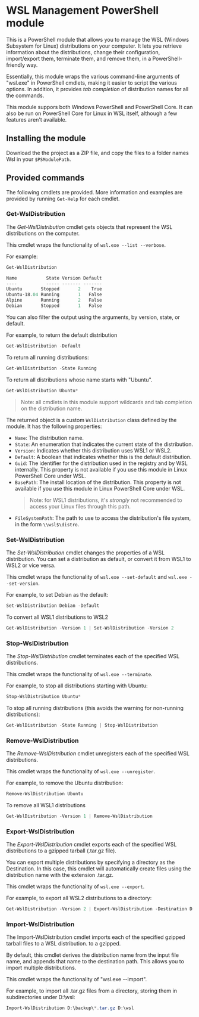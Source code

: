 # WSL Management PowerShell module

This is a PowerShell module that allows you to manage the WSL (Windows Subsystem for Linux)
distributions on your computer. It lets you retrieve information about the distributions,
change their configuration, import/export them, terminate them, and remove them, in a
PowerShell-friendly way.

Essentially, this module wraps the various command-line arguments of "wsl.exe" in PowerShell cmdlets,
making it easier to script the various options. In addition, it provides _tab completion_ of
distribution names for all the commands.

This module suppors both Windows PowerShell and PowerShell Core. It can also be run on PowerShell
Core for Linux in WSL itself, although a few features aren't available.

## Installing the module

Download the the project as a ZIP file, and copy the files to a folder names Wsl in your `$PSModulePath`.

## Provided commands

The following cmdlets are provided. More information and examples are provided by running `Get-Help`
for each cmdlet.

### Get-WslDistribution

The *Get-WslDistribution* cmdlet gets objects that represent the WSL distributions on the computer.

This cmdlet wraps the functionality of `wsl.exe --list --verbose`.

For example:

```powershell
Get-WslDistribution

Name           State Version Default
----           ----- ------- -------
Ubuntu       Stopped       2    True
Ubuntu-18.04 Running       1   False
Alpine       Running       2   False
Debian       Stopped       1   False
```

You can also filter the output using the arguments, by version, state, or default.

For example, to return the default distribution

```powershell
Get-WslDistribution -Default
```

To return all running distributions:

```powershell
Get-WslDistribution -State Running
```

To return all distributions whose name starts with "Ubuntu".

```powershell
Get-WslDistribution Ubuntu*
```

> Note: all cmdlets in this module support wildcards and tab completion on the distribution name.

The returned object is a custom `WslDistribution` class defined by the module. It has the following
properties:

- `Name`: The distribution name.
- `State`: An enumeration that indicates the current state of the distribution.
- `Version`: Indicates whether this distribution uses WSL1 or WSL2.
- `Default`: A boolean that indicates whether this is the default distribution.
- `Guid`: The identifier for the distribution used in the registry and by WSL internally. This
    property is not available if you use this module in Linux PowerShell Core under WSL.
- `BasePath`: The install location of the distribution. This property is not available if you use
    this module in Linux PowerShell Core under WSL.
    > Note: for WSL1 distributions, it's *strongly* not recommended to access your Linux files
      through this path.
- `FileSystemPath`: The path to use to access the distribution's file system, in the form `\\wsl$\distro`.

### Set-WslDistribution

The *Set-WslDistribution* cmdlet changes the properties of a WSL distribution. You can set a
distribution as default, or convert it from WSL1 to WSL2 or vice versa.

This cmdlet wraps the functionality of `wsl.exe --set-default` and `wsl.exe --set-version`.

For example, to set Debian as the default:

```powershell
Set-WslDistribution Debian -Default
```

To convert all WSL1 distributions to WSL2

```powershell
Get-WslDistribution -Version 1 | Set-WslDistribution -Version 2
```

### Stop-WslDistribution

The *Stop-WslDistribution* cmdlet terminates each of the specified WSL distributions.

This cmdlet wraps the functionality of `wsl.exe --terminate`.

For example, to stop all distributions starting with Ubuntu:

```powershell
Stop-WslDistribution Ubuntu*
```

To stop all running distributions (this avoids the warning for non-running distributions):

```powershell
Get-WslDistribution -State Running | Stop-WslDistribution
```

### Remove-WslDistribution

The *Remove-WslDistribution* cmdlet unregisters each of the specified WSL distributions.

This cmdlet wraps the functionality of `wsl.exe --unregister`.

For example, to remove the Ubuntu distribution:

```powershell
Remove-WslDistribution Ubuntu
```

To remove all WSL1 distributions

```powershell
Get-WslDistribution -Version 1 | Remove-WslDistribution
```

### Export-WslDistribution

The *Export-WslDistribution* cmdlet exports each of the specified WSL distributions to a gzipped
tarball (.tar.gz file).

You can export multiple distributions by specifying a directory as the Destination. In this case,
this cmdlet will automatically create files using the distribution name with the extension .tar.gz.

This cmdlet wraps the functionality of `wsl.exe --export`.

For example, to export all WSL2 distributions to a directory:

```powershell
Get-WslDistribution -Version 2 | Export-WslDistribution -Destination D:\backup
```

### Import-WslDistribution

The Import-WslDistribution cmdlet imports each of the specified gzipped tarball files to a WSL
distribution. to a gzipped.

By default, this cmdlet derives the distribution name from the input file name, and appends that
name to the destination path. This allows you to import multiple distributions.

This cmdlet wraps the functionality of "wsl.exe --import".

For example, to import all .tar.gz files from a directory, storing them in subdirectories under
D:\\wsl:

```powershell
Import-WslDistribution D:\backup\*.tar.gz D:\wsl
```